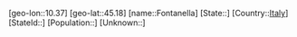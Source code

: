 ﻿---
location: [45.18,10.37]
type: City
tags:
- geo/City


SpocWebEntityId: 30207
isDeleted: false
confidential: public

---
[geo-lon::10.37]
[geo-lat::45.18]
[name::Fontanella]
[State::]
[Country::[Italy](geo/Continent/Europe/Italy.md)]
[StateId::]
[Population::]
[Unknown::]

